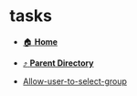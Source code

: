 # tasks
- [:house: **Home**](/README)
- [:arrow_heading_up: **Parent Directory**](/notes/archive/backlog/stories/Add-a-task/_index.md)

- [Allow-user-to-select-group](Allow-user-to-select-group.md)
